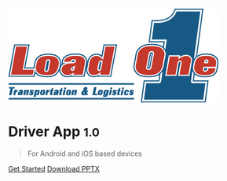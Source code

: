 <!-- _coverpage.md -->

![logo](_media/logo.png)

# Driver App <small>1.0</small>

> For Android and iOS based devices

[Get Started](getting-started.md)
[Download PPTX](https://www.load1.com/pdf/Load%20One%20Driver%20App%20Documentation%20-%20V4%20For%20Driver%20Training.ppsx)